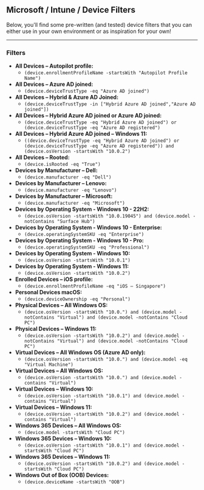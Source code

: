 ## Microsoft / Intune / Device Filters

Below, you'll find some pre-written (and tested) device filters that you can either use in your own environment or as inspiration for your own!

---

### Filters

- **All Devices – Autopilot profile:**
  - `(device.enrollmentProfileName -startsWith "Autopilot Profile Name")`
- **All Devices – Azure AD joined:**
  - `(device.deviceTrustType -eq "Azure AD joined")`
- **All Devices – Hybrid & Azure AD Joined:**
  - `(device.deviceTrustType -in ["Hybrid Azure AD joined","Azure AD joined"])`
- **All Devices – Hybrid Azure AD joined or Azure AD joined:**
  - `(device.deviceTrustType -eq "Hybrid Azure AD joined") or (device.deviceTrustType -eq "Azure AD registered")`
- **All Devices – Hybrid Azure AD joined – Windows 11:**
  - `((device.deviceTrustType -eq "Hybrid Azure AD joined") or (device.deviceTrustType -eq "Azure AD registered")) and (device.osVersion -startsWith "10.0.2")`
- **All Devices – Rooted:**
  - `(device.isRooted -eq "True")`
- **Devices by Manufacturer – Dell:**
  - `(device.manufacturer -eq "Dell")`
- **Devices by Manufacturer – Lenovo:**
  - `(device.manufacturer -eq "Lenovo")`
- **Devices by Manufacturer – Microsoft:**
  - `(device.manufacturer -eq "Microsoft")`
- **Devices by Operating System - Windows 10 - 22H2:**
  - `(device.osVersion -startsWith "10.0.19045") and (device.model -notContains "Surface Hub")`
- **Devices by Operating System - Windows 10 - Enterprise:**
  - `(device.operatingSystemSKU -eq "Enterprise")`
- **Devices by Operating System - Windows 10 - Pro:**
  - `(device.operatingSystemSKU -eq "Professional")`
- **Devices by Operating System - Windows 10:**
  - `(device.osVersion -startsWith "10.0.1")`
- **Devices by Operating System - Windows 11:**
  - `(device.osVersion -startsWith "10.0.2")`
- **Enrolled Devices – iOS profile:**
  - `(device.enrollmentProfileName -eq "iOS – Singapore")`
- **Personal Devices macOS:**
  - `(device.deviceOwnership -eq "Personal")`
- **Physical Devices – All Windows OS:**
  - `(device.osVersion -startsWith "10.0.") and (device.model -notContains "Virtual") and (device.model -notContains "Cloud PC")`
- **Physical Devices – Windows 11:**
  - `(device.osVersion -startsWith "10.0.2") and (device.model -notContains "Virtual") and (device.model -notContains "Cloud PC")`
- **Virtual Devices – All Windows OS (Azure AD only):**
  - `(device.osVersion -startsWith "10.0.") and (device.model -eq "Virtual Machine")`
- **Virtual Devices – All Windows OS:**
  - `(device.osVersion -startsWith "10.0.") and (device.model -contains "Virtual")`
- **Virtual Devices – Windows 10:**
  - `(device.osVersion -startsWith "10.0.1") and (device.model -contains "Virtual")`
- **Virtual Devices – Windows 11:**
  - `(device.osVersion -startsWith "10.0.2") and (device.model -contains "Virtual")`
- **Windows 365 Devices – All Windows OS:**
  - `(device.model -startsWith "Cloud PC")`
- **Windows 365 Devices – Windows 10:**
  - `(device.osVersion -startsWith "10.0.1") and (device.model -startsWith "Cloud PC")`
- **Windows 365 Devices – Windows 11:**
  - `(device.osVersion -startsWith "10.0.2") and (device.model -startsWith "Cloud PC")`
- **Windows Out of Box (OOB) Devices:**
  - `(device.deviceName -startsWith "OOB")`

